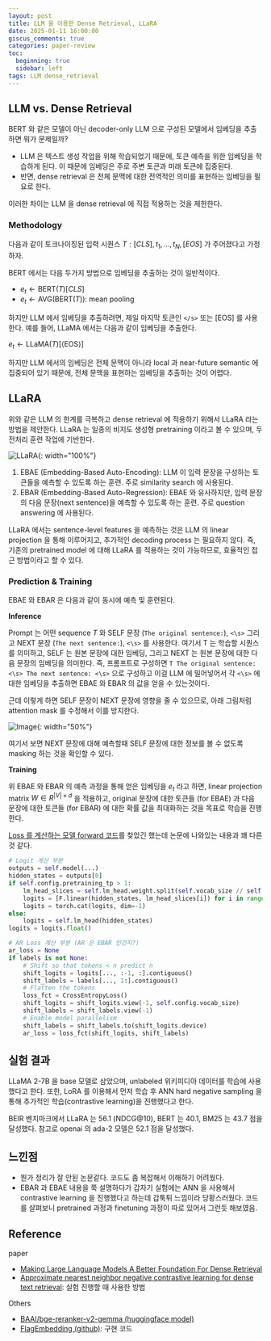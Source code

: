 ```yaml
---
layout: post
title: LLM 을 이용한 Dense Retrieval, LLaRA
date: 2025-01-11 16:00:00
giscus_comments: true
categories: paper-review
toc:
  beginning: true
  sidebar: left
tags: LLM dense_retrieval
---
```


## LLM vs. Dense Retrieval

BERT 와 같은 모델이 아닌 decoder-only LLM 으로 구성된 모델에서 임베딩을 추출하면 뭐가 문제일까? 

- LLM 은 텍스트 생성 작업을 위해 학습되었기 때문에, 토큰 예측을 위한 임베딩을 학습하게 된다. 이 때문에 임베딩은 주로 주변 토큰과 미래 토큰에 집중된다.
- 반면, dense retrieval 은 전체 문맥에 대한 전역적인 의미를 표현하는 임베딩을 필요로 한다. 

이러한 차이는 LLM 을 dense retrieval 에 직접 적용하는 것을 제한한다.

### Methodology

다음과 같이 토크나이징된 입력 시퀀스 $T: [CLS], t_1, ..., t_N, [EOS]$ 가 주어졌다고 가정하자.

BERT 에서는 다음 두가지 방법으로 임베딩을 추출하는 것이 일반적이다.

- $e_t ← \text{BERT}(T)[CLS]$
- $e_t ← \text{AVG}(\text{BERT}(T))$: mean pooling

하지만 LLM 에서 임베딩을 추출하려면, 제일 마지막 토큰인 `</s>` 또는 $\text{[EOS]}$ 를 사용한다. 예를 들어, LLaMA 에서는 다음과 같이 임베딩을 추출한다.

$e_t ← \text{LLaMA}(T)[⟨\text{EOS}⟩]$

하지만 LLM 에서의 임베딩은 전체 문맥이 아니라 local 과 near-future semantic 에 집중되어 있기 때문에, 전체 문맥을 표현하는 임베딩을 추출하는 것이 어렵다.

## LLaRA

위와 같은 LLM 의 한계를 극복하고 dense retrieval 에 적용하기 위해서 LLaRA 라는 방법을 제안한다. LLaRA 는 일종의 비지도 생성형 pretraining 이라고 볼 수 있으며, 두 전처리 훈련 작업에 기반한다.

![LLaRA](https://i.imgur.com/uUtuEIw.png){: width="100%"}

1. EBAE (Embedding-Based Auto-Encoding): LLM 이 입력 문장을 구성하는 토큰들을 예측할 수 있도록 하는 훈련. 주로 similarity search 에 사용된다.
2. EBAR (Embedding-Based Auto-Regression): EBAE 와 유사하지만, 입력 문장의 다음 문장(next sentence)을 예측할 수 있도록 하는 훈련. 주로 question answering 에 사용된다.

LLaRA 에서는 sentence-level features 을 예측하는 것은 LLM 의 linear projection 을 통해 이루어지고, 추가적인 decoding process 는 필요하지 않다. 즉, 기존의 pretrained model 에 대해 LLaRA 를 적용하는 것이 가능하므로, 효율적인 접근 방법이라고 할 수 있다.

### Prediction & Training

EBAE 와 EBAR 은 다음과 같이 동시에 예측 및 훈련된다.

**Inference**

Prompt 는 어떤 sequence $T$ 와 SELF 문장 (`The original sentence:`), `<\s>` 그리고 NEXT 문장 (`The next sentence:`), `<\s>` 를 사용한다. 여기서 T 는 학습할 시퀀스를 의미하고, SELF 는 원본 문장에 대한 임베딩, 그리고 NEXT 는 원본 문장에 대한 다음 문장의 임베딩을 의미한다. 즉, 프롬프트로 구성하면 `T The original sentence: <\s> The next sentence: <\s>` 으로 구성하고 이걸 LLM 에 밀어넣어서 각 `<\s>` 에 대한 임베딩을 추출하면 EBAE 와 EBAR 의 값을 얻을 수 있는것이다.

근데 이렇게 하면 SELF 문장이 NEXT 문장에 영향을 줄 수 있으므로, 아래 그림처럼 attention mask 를 수정해서 이를 방지한다. 

![Image](https://i.imgur.com/wqPpY48.png){: width="50%"}

여기서 보면 NEXT 문장에 대해 예측할때 SELF 문장에 대한 정보를 볼 수 없도록 masking 하는 것을 확인할 수 있다.

**Training**

위 EBAE 와 EBAR 의 예측 과정을 통해 얻은 임베딩을 $e_t$ 라고 하면, linear projection matrix $W ∈ R^{|V|×d}$ 을 적용하고, original 문장에 대한 토큰들 (for EBAE) 과 다음 문장에 대한 토큰들 (for EBAR) 에 대한 확률 값을 최대화하는 것을 목표로 학습을 진행한다.

[Loss 를 계산하는 모델 forward 코드](https://github.com/FlagOpen/FlagEmbedding/blob/808b6c8cc9b36e02278bd572909cf13d10d78598/research/LLARA/pretrain/modeling.py#L314-L388)를 찾았긴 했는데 논문에 나와있는 내용과 꽤 다른것 같다.

```python
# Logit 계산 부분
outputs = self.model(...)
hidden_states = outputs[0]
if self.config.pretraining_tp > 1:
    lm_head_slices = self.lm_head.weight.split(self.vocab_size // self.config.pretraining_tp, dim=0)
    logits = [F.linear(hidden_states, lm_head_slices[i]) for i in range(self.config.pretraining_tp)]
    logits = torch.cat(logits, dim=-1)
else:
    logits = self.lm_head(hidden_states)
logits = logits.float()

# AR Loss 계산 부분 (AR 은 EBAR 인건지?)
ar_loss = None
if labels is not None:
    # Shift so that tokens < n predict n
    shift_logits = logits[..., :-1, :].contiguous()
    shift_labels = labels[..., 1:].contiguous()
    # Flatten the tokens
    loss_fct = CrossEntropyLoss()
    shift_logits = shift_logits.view(-1, self.config.vocab_size)
    shift_labels = shift_labels.view(-1)
    # Enable model parallelism
    shift_labels = shift_labels.to(shift_logits.device)
    ar_loss = loss_fct(shift_logits, shift_labels)
```


## 실험 결과

LLaMA 2-7B 을 base 모델로 삼았으며, unlabeled 위키피디아 데이터를 학습에 사용했다고 한다.
또한, LoRA 를 이용해서 먼저 학습 후 ANN hard negative sampling 을 통해 추가적인 학습(contrastive learning)을 진행했다고 한다.

BEIR 벤치마크에서 LLaRA 는 56.1 (NDCG@10), BERT 는 40.1, BM25 는 43.7 점을 달성했다. 참고로 openai 의 ada-2 모델은 52.1 점을 달성했다.

## 느낀점

- 뭔가 정리가 잘 안된 논문같다. 코드도 좀 복잡해서 이해하기 어려웠다.
- EBAR 과 EBAE 내용을 쭉 설명하다가 갑자기 실험에는 ANN 을 사용해서 contrastive learning 을 진행했다고 하는데 갑툭튀 느낌이라 당황스러웠다. 코드를 살펴보니 pretrained 과정과 finetuning 과정이 따로 있어서 그런듯 해보였음.


## Reference

paper

- [Making Large Language Models A Better Foundation For Dense Retrieval](https://arxiv.org/pdf/2312.15503)
- [Approximate nearest neighbor negative contrastive learning for dense text retrieval](https://arxiv.org/abs/2007.00808): 실험 진행할 때 사용한 방법

Others

- [BAAI/bge-reranker-v2-gemma (huggingface model)](https://huggingface.co/BAAI/bge-reranker-v2-gemma)
- [FlagEmbedding (github)](https://github.com/FlagOpen/FlagEmbedding/tree/master/research/LLARA): 구현 코드
